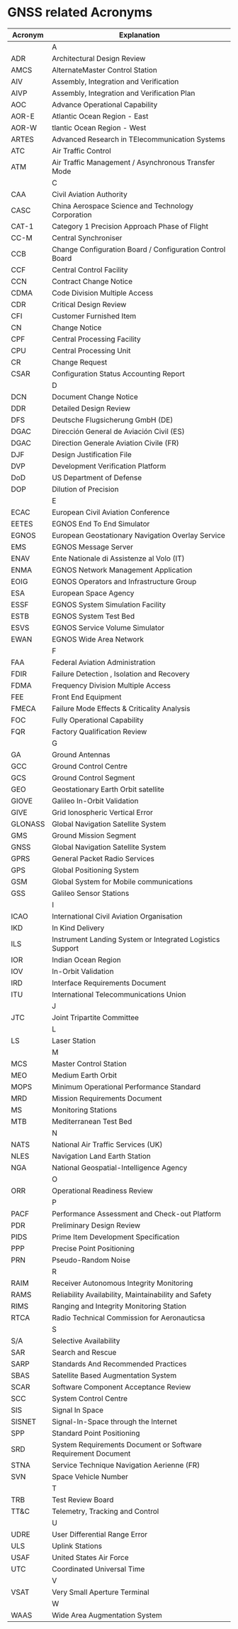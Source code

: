 # GNSS related Acronyms
|Acronym|Explanation|
|-------|-----------|
||A|
|ADR|Architectural Design Review|
|AMCS|AlternateMaster Control Station|
|AIV|Assembly, Integration and Verification|
|AIVP|Assembly, Integration and Verification Plan|
|AOC|Advance Operational Capability|
|AOR-E|Atlantic Ocean Region - East|
|AOR-W|tlantic Ocean Region - West|
|ARTES|Advanced Research in TElecommunication Systems|
|ATC|Air Traffic Control|
|ATM|Air Traffic Management / Asynchronous Transfer Mode|
||C|
|CAA|Civil Aviation Authority|
|CASC|China Aerospace Science and Technology Corporation|
|CAT-1|Category 1 Precision Approach Phase of Flight|
|CC-M|Central Synchroniser|
|CCB|Change Configuration Board / Configuration Control Board|
|CCF|Central Control Facility|
|CCN|Contract Change Notice|
|CDMA|Code Division Multiple Access|
|CDR|Critical Design Review|
|CFI|Customer Furnished Item|
|CN|Change Notice|
|CPF|Central Processing Facility|
|CPU|Central Processing Unit|
|CR|Change Request|
|CSAR|Configuration Status Accounting Report|
||D|
|DCN|Document Change Notice|
|DDR|Detailed Design Review|
|DFS|Deutsche Flugsicherung GmbH (DE)|
|DGAC|Dirección General de Aviación Civil (ES)|
|DGAC|Direction Generale Aviation Civile (FR)|
|DJF|Design Justification File|
|DVP|Development Verification Platform|
|DoD|US Department of Defense|
|DOP|Dilution of Precision|
||E|
|ECAC|European Civil Aviation Conference|
|EETES|EGNOS End To End Simulator|
|EGNOS|European Geostationary Navigation Overlay Service|
|EMS|EGNOS Message Server|
|ENAV|Ente Nationale di Assistenze al Volo (IT) |
|ENMA|EGNOS Network Management Application|
|EOIG|EGNOS Operators and Infrastructure  Group|
|ESA|European Space Agency|
|ESSF|EGNOS System Simulation Facility|
|ESTB|EGNOS System Test Bed|
|ESVS|EGNOS Service Volume Simulator|
|EWAN|EGNOS Wide Area Network|
||F|
|FAA|Federal Aviation Administration|
|FDIR|Failure Detection , Isolation and Recovery|
|FDMA|Frequency Division Multiple Access|
|FEE|Front End Equipment|
|FMECA|Failure Mode Effects & Criticality Analysis|
|FOC|Fully Operational Capability|
|FQR|Factory Qualification Review|
||G|
|GA|Ground Antennas|
|GCC|Ground Control Centre|
|GCS|Ground Control Segment|
|GEO|Geostationary Earth Orbit satellite|
|GIOVE|Galileo In-Orbit Validation|
|GIVE|Grid Ionospheric Vertical Error|
|GLONASS|Global Navigation Satellite System|
|GMS|Ground Mission Segment|
|GNSS|Global Navigation Satellite System|
|GPRS|General Packet Radio Services|
|GPS|Global Positioning System|
|GSM|Global System for Mobile communications|
|GSS|Galileo Sensor Stations|
||I|
|ICAO|International Civil Aviation Organisation|
|IKD|In Kind Delivery|
|ILS|Instrument Landing System or Integrated Logistics Support|
|IOR|Indian Ocean Region|
|IOV|In-Orbit Validation|
|IRD|Interface Requirements Document|
|ITU|International Telecommunications Union|
||J|
|JTC|Joint Tripartite Committee|
||L|
|LS|Laser Station|
||M|
|MCS|Master Control Station|
|MEO|Medium Earth Orbit|
|MOPS|Minimum Operational Performance Standard|
|MRD|Mission Requirements Document|
|MS|Monitoring Stations|
|MTB|Mediterranean Test Bed|
||N|
|NATS|National Air Traffic Services (UK)|
|NLES|Navigation Land Earth Station|
|NGA|National Geospatial-Intelligence Agency|
||O|
|ORR|Operational Readiness Review|
||P|
|PACF|Performance Assessment and Check-out Platform|
|PDR|Preliminary Design Review|
|PIDS|Prime Item Development Specification|
|PPP|Precise Point Positioning|
|PRN|Pseudo-Random Noise|
||R|
|RAIM|Receiver Autonomous Integrity Monitoring|
|RAMS|Reliability Availability, Maintainability and Safety|
|RIMS|Ranging and Integrity Monitoring Station|
|RTCA|Radio Technical Commission for Aeronauticsa|
||S|
|S/A|Selective Availability|
|SAR|Search and Rescue|
|SARP|Standards And Recommended Practices|
|SBAS|Satellite Based Augmentation System|
|SCAR|Software Component Acceptance Review|
|SCC|System Control Centre|
|SIS|Signal In Space|
|SISNET|Signal-In-Space through the Internet|
|SPP|Standard Point Positioning|
|SRD|System Requirements Document or Software Requirement Document|
|STNA|Service Technique Navigation Aerienne (FR)|
|SVN|Space Vehicle Number|
||T|
|TRB|Test Review Board|
|TT&C|Telemetry, Tracking and Control|
||U|
|UDRE|User Differential Range Error|
|ULS|Uplink Stations|
|USAF|United States Air Force|
|UTC|Coordinated Universal Time|
||V|
|VSAT|Very Small Aperture Terminal|
||W|
|WAAS|Wide Area Augmentation System|

